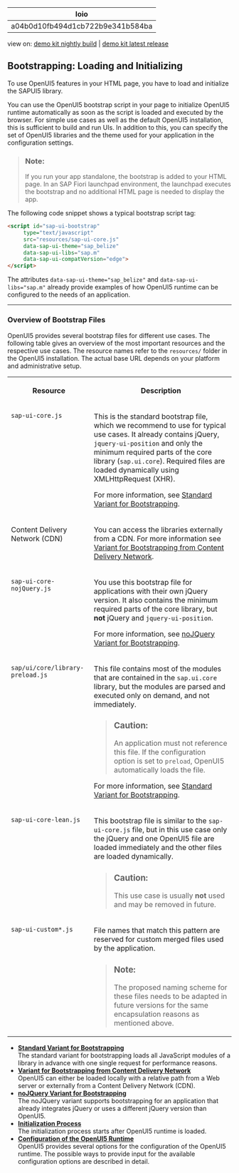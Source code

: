 <!-- loioa04b0d10fb494d1cb722b9e341b584ba -->

| loio |
| -----|
| a04b0d10fb494d1cb722b9e341b584ba |

<div id="loio">

view on: [demo kit nightly build](https://sdk.openui5.org/nightly/#/topic/a04b0d10fb494d1cb722b9e341b584ba) | [demo kit latest release](https://sdk.openui5.org/topic/a04b0d10fb494d1cb722b9e341b584ba)</div>

## Bootstrapping: Loading and Initializing

To use OpenUI5 features in your HTML page, you have to load and initialize the SAPUI5 library.

You can use the OpenUI5 bootstrap script in your page to initialize OpenUI5 runtime automatically as soon as the script is loaded and executed by the browser. For simple use cases as well as the default OpenUI5 installation, this is sufficient to build and run UIs. In addition to this, you can specify the set of OpenUI5 libraries and the theme used for your application in the configuration settings.

> ### Note:  
> If you run your app standalone, the bootstrap is added to your HTML page. In an SAP Fiori launchpad environment, the launchpad executes the bootstrap and no additional HTML page is needed to display the app.

The following code snippet shows a typical bootstrap script tag:

```html
<script id="sap-ui-bootstrap" 
     type="text/javascript"
     src="resources/sap-ui-core.js"
     data-sap-ui-theme="sap_belize"
     data-sap-ui-libs="sap.m"
     data-sap-ui-compatVersion="edge">
</script>
```

The attributes `data-sap-ui-theme="sap_belize"` and `data-sap-ui-libs="sap.m"` already provide examples of how OpenUI5 runtime can be configured to the needs of an application.

***

### Overview of Bootstrap Files

OpenUI5 provides several bootstrap files for different use cases. The following table gives an overview of the most important resources and the respective use cases. The resource names refer to the `resources/` folder in the OpenUI5 installation. The actual base URL depends on your platform and administrative setup.


<table>
<tr>
<th valign="top">

Resource



</th>
<th valign="top">

Description



</th>
</tr>
<tr>
<td valign="top">

`sap-ui-core.js`



</td>
<td valign="top">

This is the standard bootstrap file, which we recommend to use for typical use cases. It already contains jQuery, `jquery-ui-position` and only the minimum required parts of the core library \(`sap.ui.core`\). Required files are loaded dynamically using XMLHttpRequest \(XHR\).

For more information, see [Standard Variant for Bootstrapping](Standard_Variant_for_Bootstrapping_91f1f45.md).



</td>
</tr>
<tr>
<td valign="top">

Content Delivery Network \(CDN\)



</td>
<td valign="top">

You can access the libraries externally from a CDN. For more information see [Variant for Bootstrapping from Content Delivery Network](Variant_for_Bootstrapping_from_Content_Delivery_Network_2d3eb2f.md).



</td>
</tr>
<tr>
<td valign="top">

`sap-ui-core-nojQuery.js`



</td>
<td valign="top">

You use this bootstrap file for applications with their own jQuery version. It also contains the minimum required parts of the core library, but **not** jQuery and `jquery-ui-position`.

For more information, see [noJQuery Variant for Bootstrapping](noJQuery_Variant_for_Bootstrapping_91f1dd0.md).



</td>
</tr>
<tr>
<td valign="top">

`sap/ui/core/library-preload.js`



</td>
<td valign="top">

This file contains most of the modules that are contained in the `sap.ui.core` library, but the modules are parsed and executed only on demand, and not immediately.

> ### Caution:  
> An application must not reference this file. If the configuration option is set to `preload`, OpenUI5 automatically loads the file.

For more information, see [Standard Variant for Bootstrapping](Standard_Variant_for_Bootstrapping_91f1f45.md).



</td>
</tr>
<tr>
<td valign="top">

`sap-ui-core-lean.js`



</td>
<td valign="top">

This bootstrap file is similar to the `sap-ui-core.js` file, but in this use case only the jQuery and one OpenUI5 file are loaded immediately and the other files are loaded dynamically.

> ### Caution:  
> This use case is usually **not** used and may be removed in future.



</td>
</tr>
<tr>
<td valign="top">

`sap-ui-custom*.js`



</td>
<td valign="top">

File names that match this pattern are reserved for custom merged files used by the application.

> ### Note:  
> The proposed naming scheme for these files needs to be adapted in future versions for the same encapsulation reasons as mentioned above.



</td>
</tr>
</table>

-   **[Standard Variant for Bootstrapping](Standard_Variant_for_Bootstrapping_91f1f45.md "The standard variant for bootstrapping loads all JavaScript modules of a library in
		advance with one single request for performance reasons.")**  
The standard variant for bootstrapping loads all JavaScript modules of a library in advance with one single request for performance reasons.
-   **[Variant for Bootstrapping from Content Delivery Network](Variant_for_Bootstrapping_from_Content_Delivery_Network_2d3eb2f.md "OpenUI5 can either be
            loaded locally with a relative path from a Web server or externally from a Content
            Delivery Network (CDN).
    ")**  
OpenUI5 can either be loaded locally with a relative path from a Web server or externally from a Content Delivery Network \(CDN\). 
-   **[noJQuery Variant for Bootstrapping](noJQuery_Variant_for_Bootstrapping_91f1dd0.md "The noJQuery variant supports bootstrapping for an application that already
        integrates jQuery or uses a different jQuery version than OpenUI5.")**  
The noJQuery variant supports bootstrapping for an application that already integrates jQuery or uses a different jQuery version than OpenUI5.
-   **[Initialization Process](Initialization_Process_91f2c90.md#loio91f2c9076f4d1014b6dd926db0e91070 "The initialization process starts after OpenUI5 runtime is
		loaded.")**  
The initialization process starts after OpenUI5 runtime is loaded.
-   **[Configuration of the OpenUI5 Runtime](Configuration_of_the_OpenUI5_Runtime_91f08de.md "OpenUI5 provides several options for the configuration of the OpenUI5 runtime. The possible ways to provide input for the available
		configuration options are described in detail.")**  
OpenUI5 provides several options for the configuration of the OpenUI5 runtime. The possible ways to provide input for the available configuration options are described in detail.


